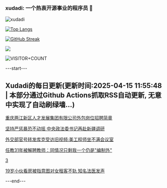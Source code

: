 ### xudadi: 一个热衷开源事业的程序员 👋

![xudadi](https://github-readme-stats-git-masterorgs-github-readme-stats-team.vercel.app/api?username=xudadi)

[![Top Langs](https://github-readme-stats.vercel.app/api/top-langs/?username=xudadi)](https://github.com/anuraghazra/github-readme-stats)

[![GitHub Streak](https://streak-stats.demolab.com?user=xudadi&locale=zh_Hans)](https://git.io/streak-stats)

![](https://raw.githubusercontent.com/xudadi/xudadi/main/assets/github-contribution-grid-snake.svg)

![VISITOR+COUNT](https://komarev.com/ghpvc/?username=xudadi&label=VISITOR+COUNT)


---start---

## Xudadi的每日更新(更新时间:2025-04-15 11:55:48 | 本部分通过Github Actions抓取RSS自动更新, 无意中实现了自动刷绿墙...)

[重庆两江新区人才发展集团有限公司外包岗位招聘简章](https://www.gongkaoleida.com/article/2358899)

[坚持严惩暴恐不动摇 中央政法委书记再赴新疆调研](https://m.163.com/news/article/JT5U83CF051482MP.html)

[外交部官号转发库克受访旧视频:美工程师坐不满会议室](https://m.163.com/news/article/JT5TNPLA0530JPVV.html)

[任教31年被解聘教师：同情况只剩我一个仍是"编制外"](https://m.163.com/news/article/JT4F97M10550B6IS.html)

[3](https://m.163.com/touch/news/sub/domestic)

[19岁小伙看房被指意图对女租客不轨 知名法医发声](https://m.163.com/news/article/JT50TBV505561G0D.html)

---end---
